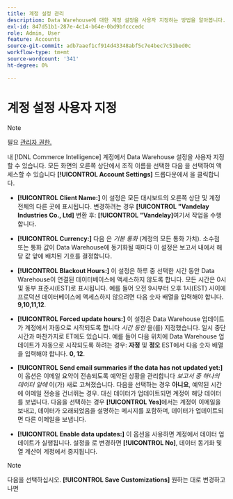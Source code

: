 ```yaml
---
title: 계정 설정 관리
description: Data Warehouse에 대한 계정 설정을 사용자 지정하는 방법을 알아봅니다.
exl-id: 847d51b1-287e-4c14-b64e-0bd9bfcccedc
role: Admin, User
feature: Accounts
source-git-commit: adb7aaef1cf914d43348abf5c7e4bec7c51bed0c
workflow-type: tm+mt
source-wordcount: '341'
ht-degree: 0%

---
```


# 계정 설정 사용자 지정

>[!NOTE]
>
>필요 [관리자 권한.](../../administrator/user-management/user-management.md)

내 [!DNL Commerce Intelligence] 계정에서 Data Warehouse 설정을 사용자 지정할 수 있습니다. 모든 화면의 오른쪽 상단에서 조직 이름을 선택한 다음 을 선택하여 액세스할 수 있습니다 **[!UICONTROL Account Settings]** 드롭다운에서 을 클릭합니다.

* **[!UICONTROL Client Name:]** 이 설정은 모든 대시보드의 오른쪽 상단 및 계정 전체의 다른 곳에 표시됩니다. 변경하려는 경우 **[!UICONTROL "Vandelay Industries Co., Ltd]** 변환 후: **[!UICONTROL "Vandelay]**&#x200B;여기서 작업을 수행합니다.

* **[!UICONTROL Currency:]** 다음 은 *기본 통화* (계정의 모든 통화 가치). 소수점 또는 통화 값이 Data Warehouse에 동기화될 때마다 이 설정은 보고서 내에서 해당 값 앞에 배치된 기호를 결정합니다.

* **[!UICONTROL Blackout Hours:]** 이 설정은 하루 중 선택한 시간 동안 Data Warehouse이 연결된 데이터베이스에 액세스하지 않도록 합니다. 모든 시간은 0시 및 동부 표준시(EST)로 표시됩니다. 예를 들어 오전 9시부터 오후 1시(EST) 사이에 프로덕션 데이터베이스에 액세스하지 않으려면 다음 숫자 배열을 입력해야 합니다. **9,10,11,12**.

* **[!UICONTROL Forced update hours:]** 이 설정은 Data Warehouse 업데이트가 계정에서 자동으로 시작되도록 합니다 *시간 동안* 을(를) 지정했습니다. 일시 중단 시간과 마찬가지로 ET에도 있습니다. 예를 들어 다음 위치에 Data Warehouse 업데이트가 자동으로 시작되도록 하려는 경우: **자정** 및 **정오** EST에서 다음 숫자 배열을 입력해야 합니다. **0, 12**.

* **[!UICONTROL Send email summaries if the data has not updated yet:]** 이 옵션은 이메일 요약이 전송되도록 예약된 상황을 관리합니다 *보고서 중 하나의 데이터 앞에* 이(가) 새로 고쳐졌습니다. 다음을 선택하는 경우 **아니요**, 예약된 시간에 이메일 전송을 건너뛰는 경우. 대신 데이터가 업데이트되면 계정이 해당 데이터를 보냅니다. 다음을 선택하는 경우 **[!UICONTROL Yes]**&#x200B;에서는 계정이 이메일을 보내고, 데이터가 오래되었음을 설명하는 메시지를 포함하며, 데이터가 업데이트되면 다른 이메일을 보냅니다.

* **[!UICONTROL Enable data updates:]** 이 옵션을 사용하면 계정에서 데이터 업데이트가 실행됩니다. 설정을 로 변경하면 **[!UICONTROL No]**, 데이터 동기화 및 열 계산이 계정에서 중지됩니다.

>[!NOTE]
>
>다음을 선택하십시오. **[!UICONTROL Save Customizations]** 원하는 대로 변경하고 나면
